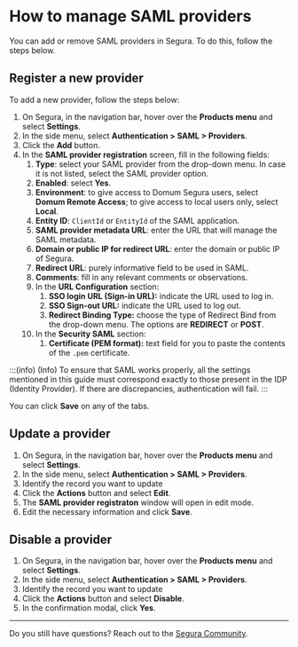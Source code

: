 # How to manage SAML providers

You can add or remove SAML providers in Segura. To do this, follow the steps below.

## Register a new provider

To add a new provider, follow the steps below:

1. On Segura, in the navigation bar, hover over the **Products menu** and select **Settings**.
2. In the side menu, select **Authentication > SAML > Providers**.
3. Click the **Add** button.
4. In the **SAML provider registration** screen, fill in the following fields:
    1. **Type**: select your SAML provider from the drop-down menu. In case it is not listed, select the SAML provider option.
    2. **Enabled**: select **Yes**.
    3. **Environment**: to give access to Domum Segura users, select **Domum Remote Access**; to give access to local users only, select **Local**.
    4. **Entity ID**: `ClientId` or `EntityId` of the SAML application.
    5. **SAML provider metadata URL**: enter the URL that will manage the SAML metadata.
    6. **Domain or public IP for redirect URL**: enter the domain or public IP of Segura.
    7. **Redirect URL**: purely informative field to be used in SAML.
    8. **Comments**: fill in any relevant comments or observations.
    9. In the **URL Configuration** section:
       1. **SSO login URL (Sign-in URL):** indicate the URL used to log in.
       2. **SSO Sign-out URL:** indicate the URL used to log out.
       3. **Redirect Binding Type:** choose the type of Redirect Bind from the drop-down menu. The options are **REDIRECT** or **POST**.
    10. In the **Security SAML** section:
        1. **Certificate (PEM format):** text field for you to paste the contents of the `.pem` certificate.

:::(info) (Info)
To ensure that SAML works properly, all the settings mentioned in this guide must correspond exactly to those present in the IDP (Identity Provider). If there are discrepancies, authentication will fail.
:::

You can click **Save** on any of the tabs.

## Update a provider

1. On Segura, in the navigation bar, hover over the **Products menu** and select **Settings**.
2. In the side menu, select **Authentication > SAML > Providers**.
3. Identify the record you want to update 
4. Click the **Actions** button and select **Edit**.
5. The **SAML provider registraton** window will open in edit mode.
6. Edit the necessary information and click **Save**.

## Disable a provider

1. On Segura, in the navigation bar, hover over the **Products menu** and select **Settings**.
2. In the side menu, select **Authentication > SAML > Providers**.
3. Identify the record you want to update 
4. Click the **Actions** button and select **Disable**.
4. In the confirmation modal, click **Yes**.

---

Do you still have questions? Reach out to the [Segura Community](https://community.Segura.io/).